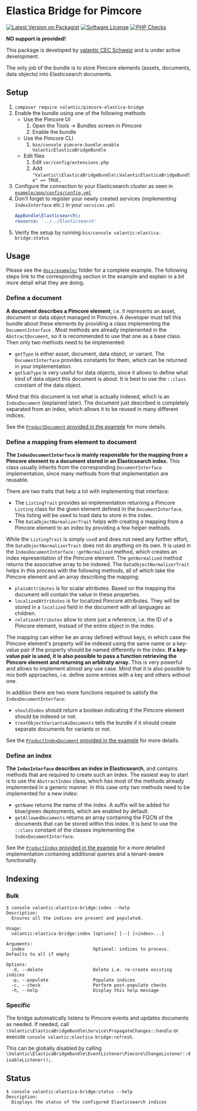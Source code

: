 # Elastica Bridge for Pimcore

[![Latest Version on Packagist](https://img.shields.io/packagist/v/valantic/pimcore-elastica-bridge.svg?style=flat-square)](https://packagist.org/packages/valantic/pimcore-elastica-bridge)
[![Software License](https://img.shields.io/badge/license-MIT-brightgreen.svg?style=flat-square)](LICENSE.md)
[![PHP Checks](https://github.com/valantic/pimcore-elastica-bridge/actions/workflows/php.yml/badge.svg)](https://github.com/valantic/pimcore-elastica-bridge/actions/workflows/php.yml)

**NO support is provided!**

This package is developed by [valantic CEC Schweiz](https://www.valantic.com/en/services/digital-business/) and is under active development.

The only job of the bundle is to store Pimcore elements (assets, documents, data objects) into Elasticsearch documents.

## Setup

1. `composer require valantic/pimcore-elastica-bridge`
1. Enable the bundle using one of the following methods
    - Use the Pimcore UI
        1. Open the Tools -> Bundles screen in Pimcore
        1. Enable the bundle
    - Use the Pimcore CLI
        1. `bin/console pimcore:bundle:enable ValanticElasticaBridgeBundle`
    - Edit files
        1. Edit `var/config/extensions.php`
        1. Add `"Valantic\\ElasticaBridgeBundle\\ValanticElasticaBridgeBundle" => TRUE,`
1. Configure the connection to your Elasticsearch cluster as seen in [`example/app/config/config.yml`](example/app/config/config.yml)
1. Don't forget to register your newly created services (implementing `IndexInterface` etc.) in your `services.yml`
   ```yml
   AppBundle\Elasticsearch\:
   resource: '../../Elasticsearch'
   ```
1. Verify the setup by running `bin/console valantic:elastica-bridge:status`

## Usage

Please see the [`docs/example/`](docs/example/) folder for a complete example. The following steps link to the corresponding section in the example and explain in a bit more detail what they are doing.

### Define a document

**A document describes a Pimcore element**, i.e. it represents an asset, document or data object managed in Pimcore. A developer must tell this bundle about these elements by providing a class implementing the `DocumentInterface` . Most methods are already implemented in the `AbstractDocument`, so it is recommended to use that one as a base class. Then only two methods need to be implemented:

- `getType` is either asset, document, data object, or variant. The `DocumentInterface` provides constants for them, which can be returned in your implementation.
- `getSubType` is very useful for data objects, since it allows to define what kind of data object this document is about. It is best to use the `::class` constant of the data object.

Mind that this document is not what is actually indexed, which is an `IndexDocument` (explained later). The document just described is completely separated from an index, which allows it to be reused in many different indices.

See the [`ProductDocument` provided in the example](docs/example/src/AppBundle/Elasticsearch/Document/ProductDocument.php) for more details.

### Define a mapping from element to document

**The `IndexDocumentInterface` is mainly responsible for the mapping from a Pimcore element to a document stored in an Elasticsearch index.** This class usually inherits from the corresponding `DocumentInterface` implementation, since many methods from that implementation are reusable.

There are two traits that help a lot with implementing that interface:

- The `ListingTrait` provides an implementation returning a Pimcore `Listing` class for the given element defined in the `DocumentInterface`. This listing will be used to load data to store in the index.
- The `DataObjectNormalizerTrait` helps with creating a mapping from a Pimcore element to an index by providing a few helper methods.

While the `ListingTrait` is simply `use`d and does not need any further effort, the `DataObjectNormalizerTrait` does not do anything on its own. It is used in the `IndexDocumentInterface::getNormalized` method, which creates an index representation of the Pimcore element. The `getNormalized` method returns the associative array to be indexed. The `DataObjectNormalizerTrait` helps in this process with the following methods, all of which take the Pimcore element and an array describing the mapping:

- `plainAttributes` is for scalar attributes. Based on the mapping the document will contain the value in these properties.
- `localizedAttributes` is for localized Pimcore attributes. They will be stored in a `localized` field in the document with all languages as children.
- `relationAttributes` allow to store just a reference, i.e. the ID of a Pimcore element, instead of the entire object in the index.

The mapping can either be an array defined without keys, in which case the Pimcore element's property will be indexed using the same name or a key-value pair if the property should be named differently in the index. **If a key-value pair is used, it is also possible to pass a function retrieving the Pimcore element and returning an arbitraty array.** This is very powerful and allows to implement almost any use case. Mind that it is also possible to mix both approaches, i.e. define some entries with a key and others without one.

In addition there are two more functions required to satisfy the `IndexDocumentInterface`:

- `shouldIndex` should return a boolean indicating if the Pimcore element should be indexed or not.
- `treatObjectVariantsAsDocuments` tells the bundle if it should create separate documents for variants or not.

See the [`ProductIndexDocument` provided in the example](docs/example/src/AppBundle/Elasticsearch/Index/Product/Document/ProductIndexDocument.php) for more details.

### Define an index

**The `IndexInterface` describes an index in Elasticsearch**, and contains methods that are required to create such an index. The easiest way to start is to use the `AbstractIndex` class, which has most of the methods already implemented in a generic manner. In this case only two methods need to be implemented for a new index:

- `getName` returns the name of the index. A suffix will be added for blue/green deployments, which are enabled by default.
- `getAllowedDocuments` returns an array containing the FQCN of the documents that can be stored within this index. It is best to use the `::class` constant of the classes implementing the `IndexDocumentInterface`.

See the [`ProductIndex` provided in the example](docs/example/src/AppBundle/Elasticsearch/Index/Product/ProductIndex.php) for a more detailed implementation containing additional queries and a tenant-aware functionality.

## Indexing

### Bulk

```
$ console valantic:elastica-bridge:index --help
Description:
  Ensures all the indices are present and populated.

Usage:
  valantic:elastica-bridge:index [options] [--] [<index>...]

Arguments:
  index                          Optional: indices to process. Defaults to all if empty

Options:
  -d, --delete                   Delete i.e. re-create existing indices
  -p, --populate                 Populate indices
  -c, --check                    Perform post-populate checks
  -h, --help                     Display this help message
```

### Specific

The bridge automatically listens to Pimcore events and updates documents as needed. If needed, call `\Valantic\ElasticaBridgeBundle\Service\PropagateChanges::handle` or execute `console valantic:elastica-bridge:refresh`.

This can be globally disabled by calling `\Valantic\ElasticaBridgeBundle\EventListener\Pimcore\ChangeListener::disableListener();`.

## Status

```
$ console valantic:elastica-bridge:status --help
Description:
  Displays the status of the configured Elasticsearch indices
```
